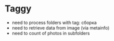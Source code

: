 # Taggy

- need to process folders with tag: сборка
- need to retrieve data from image (via metainfo)
- need to count of photos in subfolders
